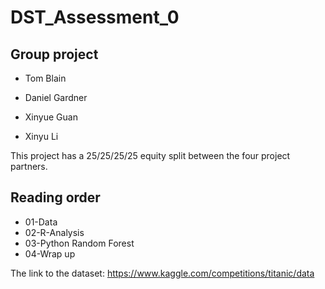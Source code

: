 # DST_Assessment_0
## Group project

* Tom Blain

* Daniel Gardner

* Xinyue Guan

* Xinyu Li

This project has a 25/25/25/25 equity split between the four project partners.

## Reading order

* 01-Data
* 02-R-Analysis
* 03-Python Random Forest
* 04-Wrap up

The link to the dataset: https://www.kaggle.com/competitions/titanic/data